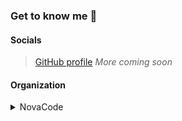 ### Get to know me 🤔

#### Socials
> [GitHub profile](https://github.com/iLoveBread-NovaCode/)
> *More coming soon*

#### Organization
<details><summary>NovaCode</summary>

> [Page](https://github.com/NovaCode-Projects)<br>
> [Organization Members](https://github.com/orgs/NovaCode-Projects/people)

</details>
